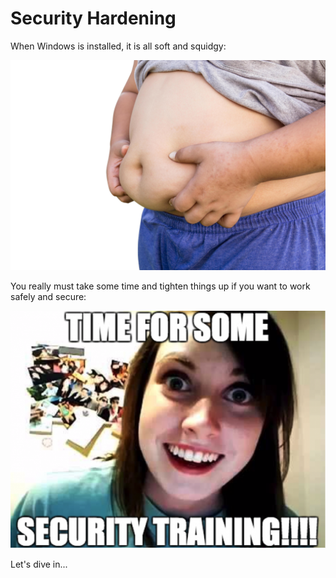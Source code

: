 # Security Hardening

When Windows is installed, it is all soft and squidgy:

![New Windows installation in all its supple glory](<../../../.gitbook/assets/image (24).png>)

You really must take some time and tighten things up if you want to work safely and secure:

![Or I'll follow you home...](<../../../.gitbook/assets/image (203).png>)

Let's dive in...
